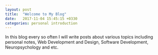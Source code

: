 ```yaml
---
layout: post
title:  "Welcome to My Blog"
date:   2017-11-04 15:45:15 +0330
categories: personal introduction
---
```

In this blog every so often I will write posts about various topics including personal notes, Web Development and Design, Software Development, Neuropsychology and etc.

